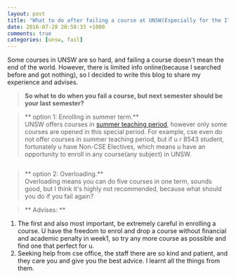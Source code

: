 ```yaml
---
layout: post
title: "What to do after failing a course at UNSW(Especially for the IT 8543)"
date: 2016-07-28 20:58:33 +1000
comments: true
categories: [unsw, fail]
---
```


Some courses in UNSW are so hard, and failing a course doesn't mean the end of the world. However, there is limited info online(because I searched before and got nothing), so I decided to write this blog to share my experience and advises.     

<!--more-->


> **So what to do when you fail a course, but next semester should be your last semester?**       
  

> ** option 1: Enrolling in summer term.**    
UNSW offers courses in [summer teaching period](http://timetable.unsw.edu.au/2016/KENSUGRDU1.html), however only some courses are opened in this special period. For example, cse even do not offer courses in summer teaching period, but if u r 8543 student, fortunately u have Non-CSE Electives, which means u have an opportunity to enroll in any course(any subject) in UNSW.     
<img style="max-height:300px" class="lazy" data-original="/images/blog/160729_unsw_fails/elective.png">     
 

> ** option 2: Overloading.**    
Overloading means you can do five courses in one term, sounds good, but I think it's highly not recommended, because what should you do if you fail again?     
 

> ** Advises: **    
1. The first and also most important, be extremely careful in enrolling a course. U have the freedom to enrol and drop a course without financial and academic penalty in week1, so try any more course as possible and find one that perfect for u.     
2. Seeking help from cse office, the staff there are so kind and patient, and they care you and give you the best advice. I learnt all the things from them.     
<img style="max-height:500px" class="lazy" data-original="/images/blog/160729_unsw_fails/cseoffice.jpg">     
 

